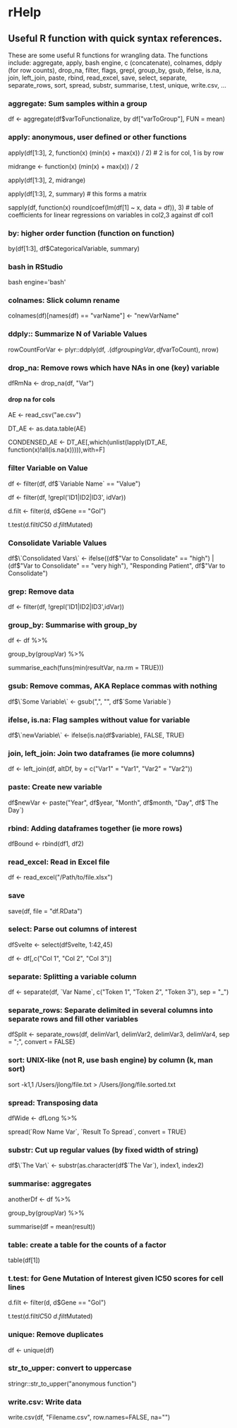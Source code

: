 # rHelp

## Useful R function with quick syntax references.

These are some useful R functions for wrangling data. 
The functions include: 
aggregate, 
apply, 
bash engine, 
c (concatenate), 
colnames, 
ddply (for row counts), 
drop_na, 
filter,
flags, 
grepl, 
group_by, 
gsub, 
ifelse, 
is.na, 
join, left_join, 
paste, 
rbind, 
read_excel, 
save, 
select, 
separate, 
separate_rows,
sort, 
spread, 
substr, 
summarise, 
t.test, 
unique, 
write.csv, ...

### aggregate: Sum samples within a group
df <- aggregate(df$varToFunctionalize, by df["varToGroup"], FUN = mean)

### apply: anonymous, user defined or other functions
apply(df[1:3], 2, function(x) (min(x) + max(x)) / 2)             # 2 is for col, 1 is by row

midrange <- function(x) (min(x) + max(x)) / 2

  apply(df[1:3], 2, midrange)

apply(df[1:3], 2, summary)                                       # this forms a matrix

sapply(df, function(x) round(coef(lm(df[1] ~ x, data = df)), 3)  # table of coefficients for linear regressions on variables in col2,3 against df col1

### by: higher order function (function on function)
by(df[1:3], df$CategoricalVariable, summary)

### bash in RStudio
bash engine='bash'

### colnames:  Slick column rename
colnames(df)[names(df) == "varName"] <- "newVarName"

### ddply:: Summarize N of Variable Values
rowCountForVar <- plyr::ddply(df, .(df$groupingVar, df$varToCount), nrow)

### drop_na: Remove rows which have NAs in one (key) variable
dfRmNa <- drop_na(df, "Var")

#### drop na for cols
AE <- read_csv("ae.csv")

DT_AE <- as.data.table(AE)

CONDENSED_AE <- DT_AE[,which(unlist(lapply(DT_AE, function(x)!all(is.na(x))))),with=F]

### filter Variable on Value
df <- filter(df, df$\`Variable Name\` == "Value")

df <- filter(df, !grepl('ID1|ID2|ID3', idVar))

d.filt <- filter(d, d$Gene == "GoI")

  t.test(d.filt$IC50~d.filt$Mutated)

### Consolidate Variable Values
df$\`Consolidated Vars\` <- ifelse((df$"Var to Consolidate" == "high") | (df$"Var to Consolidate" == "very high"), "Responding Patient", df$"Var to Consolidate")

### grep: Remove data
df <- filter(df, !grepl('ID1|ID2|ID3',idVar))

### group_by: Summarise with group_by
df <- df %>% 

  group_by(groupVar) %>% 

  summarise_each(funs(min(resultVar, na.rm = TRUE))) 

### gsub: Remove commas, AKA Replace commas with nothing
df$\`Some Variable\` <- gsub(",", "", df$\`Some Variable\`)

### ifelse, is.na: Flag samples without value for variable
df$\`newVariable\` <- ifelse(is.na(df$variable), FALSE, TRUE)

### join, left_join: Join two dataframes (ie more columns)
df <- left_join(df, altDf, by = c("Var1" = "Var1", "Var2" = "Var2"))

### paste: Create new variable
df$newVar <- paste("Year", df$year, "Month", df$month, "Day", df$\`The Day\`)

### rbind: Adding dataframes together (ie more rows)
dfBound <- rbind(df1, df2)

### read_excel: Read in Excel file
df <- read_excel("/Path/to/file.xlsx")

### save
save(df, file = "df.RData")

### select: Parse out columns of interest
dfSvelte <- select(dfSvelte, 1:42,45)

df <- df[,c("Col 1", "Col 2", "Col 3")]

### separate: Splitting a variable column
df <- separate(df, \`Var Name\`, c("Token 1", "Token 2", "Token 3"), sep = "_")

### separate_rows: Separate delimited in several columns into separate rows and fill other variables
dfSplit <- separate_rows(df, delimVar1, delimVar2, delimVar3, delimVar4, sep =  ";", convert = FALSE)

### sort: UNIX-like (not R, use bash engine) by column (k, man sort)
sort -k1,1 /Users/jlong/file.txt > /Users/jlong/file.sorted.txt

### spread: Transposing data
dfWide <- dfLong %>% 

  spread(\`Row Name Var\`, \`Result To Spread\`, convert = TRUE)

### substr: Cut up regular values (by fixed width of string)
df$\`The Var\` <- substr(as.character(df$\`The Var\`), index1, index2)

### summarise: aggregates
anotherDf <- df %>%

  group_by(groupVar) %>%
  
  summarise(df = mean(result))
  
### table: create a table for the counts of a factor
table(df[1])

### t.test: for Gene Mutation of Interest given IC50 scores for cell lines
d.filt <- filter(d, d$Gene == "GoI")

  t.test(d.filt$IC50~d.filt$Mutated)

### unique: Remove duplicates
df <- unique(df)

### str_to_upper: convert to uppercase
stringr::str_to_upper("anonymous function")

### write.csv: Write data
write.csv(df, "Filename.csv", row.names=FALSE, na="")












